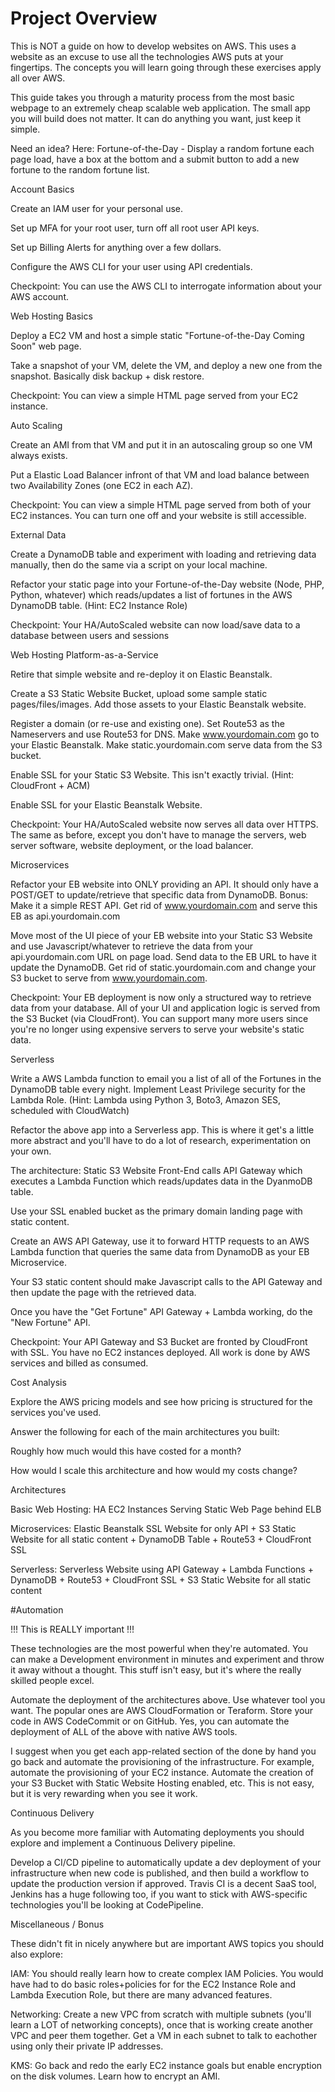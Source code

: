 # Project Overview

This is NOT a guide on how to develop websites on AWS. This uses a website as an excuse to use all the technologies AWS puts at your fingertips. The concepts you will learn going through these exercises apply all over AWS.

This guide takes you through a maturity process from the most basic webpage to an extremely cheap scalable web application. The small app you will build does not matter. It can do anything you want, just keep it simple.

Need an idea? Here: Fortune-of-the-Day - Display a random fortune each page load, have a box at the bottom and a submit button to add a new fortune to the random fortune list.

Account Basics

Create an IAM user for your personal use.

Set up MFA for your root user, turn off all root user API keys.

Set up Billing Alerts for anything over a few dollars.

Configure the AWS CLI for your user using API credentials.

Checkpoint: You can use the AWS CLI to interrogate information about your AWS account.

Web Hosting Basics

Deploy a EC2 VM and host a simple static "Fortune-of-the-Day Coming Soon" web page.

Take a snapshot of your VM, delete the VM, and deploy a new one from the snapshot. Basically disk backup + disk restore.

Checkpoint: You can view a simple HTML page served from your EC2 instance.

Auto Scaling

Create an AMI from that VM and put it in an autoscaling group so one VM always exists.

Put a Elastic Load Balancer infront of that VM and load balance between two Availability Zones (one EC2 in each AZ).

Checkpoint: You can view a simple HTML page served from both of your EC2 instances. You can turn one off and your website is still accessible.

External Data

Create a DynamoDB table and experiment with loading and retrieving data manually, then do the same via a script on your local machine.

Refactor your static page into your Fortune-of-the-Day website (Node, PHP, Python, whatever) which reads/updates a list of fortunes in the AWS DynamoDB table. (Hint: EC2 Instance Role)

Checkpoint: Your HA/AutoScaled website can now load/save data to a database between users and sessions

Web Hosting Platform-as-a-Service

Retire that simple website and re-deploy it on Elastic Beanstalk.

Create a S3 Static Website Bucket, upload some sample static pages/files/images. Add those assets to your Elastic Beanstalk website.

Register a domain (or re-use and existing one). Set Route53 as the Nameservers and use Route53 for DNS. Make www.yourdomain.com go to your Elastic Beanstalk. Make static.yourdomain.com serve data from the S3 bucket.

Enable SSL for your Static S3 Website. This isn't exactly trivial. (Hint: CloudFront + ACM)

Enable SSL for your Elastic Beanstalk Website.

Checkpoint: Your HA/AutoScaled website now serves all data over HTTPS. The same as before, except you don't have to manage the servers, web server software, website deployment, or the load balancer.

Microservices

Refactor your EB website into ONLY providing an API. It should only have a POST/GET to update/retrieve that specific data from DynamoDB. Bonus: Make it a simple REST API. Get rid of www.yourdomain.com and serve this EB as api.yourdomain.com

Move most of the UI piece of your EB website into your Static S3 Website and use Javascript/whatever to retrieve the data from your api.yourdomain.com URL on page load. Send data to the EB URL to have it update the DynamoDB. Get rid of static.yourdomain.com and change your S3 bucket to serve from www.yourdomain.com.

Checkpoint: Your EB deployment is now only a structured way to retrieve data from your database. All of your UI and application logic is served from the S3 Bucket (via CloudFront). You can support many more users since you're no longer using expensive servers to serve your website's static data.

Serverless

Write a AWS Lambda function to email you a list of all of the Fortunes in the DynamoDB table every night. Implement Least Privilege security for the Lambda Role. (Hint: Lambda using Python 3, Boto3, Amazon SES, scheduled with CloudWatch)

Refactor the above app into a Serverless app. This is where it get's a little more abstract and you'll have to do a lot of research, experimentation on your own.

The architecture: Static S3 Website Front-End calls API Gateway which executes a Lambda Function which reads/updates data in the DyanmoDB table.

Use your SSL enabled bucket as the primary domain landing page with static content.

Create an AWS API Gateway, use it to forward HTTP requests to an AWS Lambda function that queries the same data from DynamoDB as your EB Microservice.

Your S3 static content should make Javascript calls to the API Gateway and then update the page with the retrieved data.

Once you have the "Get Fortune" API Gateway + Lambda working, do the "New Fortune" API.

Checkpoint: Your API Gateway and S3 Bucket are fronted by CloudFront with SSL. You have no EC2 instances deployed. All work is done by AWS services and billed as consumed.

Cost Analysis

Explore the AWS pricing models and see how pricing is structured for the services you've used.

Answer the following for each of the main architectures you built:

Roughly how much would this have costed for a month?

How would I scale this architecture and how would my costs change?

Architectures

Basic Web Hosting: HA EC2 Instances Serving Static Web Page behind ELB

Microservices: Elastic Beanstalk SSL Website for only API + S3 Static Website for all static content + DynamoDB Table + Route53 + CloudFront SSL

Serverless: Serverless Website using API Gateway + Lambda Functions + DynamoDB + Route53 + CloudFront SSL + S3 Static Website for all static content

#Automation

!!! This is REALLY important !!!

These technologies are the most powerful when they're automated. You can make a Development environment in minutes and experiment and throw it away without a thought. This stuff isn't easy, but it's where the really skilled people excel.

Automate the deployment of the architectures above. Use whatever tool you want. The popular ones are AWS CloudFormation or Teraform. Store your code in AWS CodeCommit or on GitHub. Yes, you can automate the deployment of ALL of the above with native AWS tools.

I suggest when you get each app-related section of the done by hand you go back and automate the provisioning of the infrastructure. For example, automate the provisioning of your EC2 instance. Automate the creation of your S3 Bucket with Static Website Hosting enabled, etc. This is not easy, but it is very rewarding when you see it work.

Continuous Delivery

As you become more familiar with Automating deployments you should explore and implement a Continuous Delivery pipeline.

Develop a CI/CD pipeline to automatically update a dev deployment of your infrastructure when new code is published, and then build a workflow to update the production version if approved. Travis CI is a decent SaaS tool, Jenkins has a huge following too, if you want to stick with AWS-specific technologies you'll be looking at CodePipeline.

Miscellaneous / Bonus

These didn't fit in nicely anywhere but are important AWS topics you should also explore:

IAM: You should really learn how to create complex IAM Policies. You would have had to do basic roles+policies for for the EC2 Instance Role and Lambda Execution Role, but there are many advanced features.

Networking: Create a new VPC from scratch with multiple subnets (you'll learn a LOT of networking concepts), once that is working create another VPC and peer them together. Get a VM in each subnet to talk to eachother using only their private IP addresses.

KMS: Go back and redo the early EC2 instance goals but enable encryption on the disk volumes. Learn how to encrypt an AMI.
